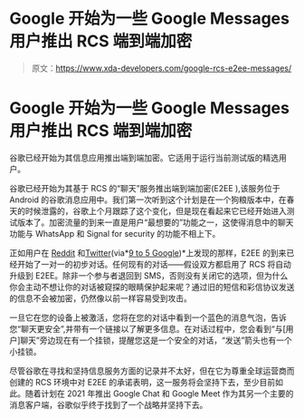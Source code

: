 # Google 开始为一些 Google Messages 用户推出 RCS 端到端加密

> 原文：<https://www.xda-developers.com/google-rcs-e2ee-messages/>

# Google 开始为一些 Google Messages 用户推出 RCS 端到端加密

谷歌已经开始为其信息应用推出端到端加密。它适用于运行当前测试版的精选用户。

谷歌已经开始为其基于 RCS 的“聊天”服务推出端到端加密(E2EE ),该服务位于 Android 的谷歌消息应用中。我们第一次听到这个计划是在一个狗粮版本中，在春天的时候泄露的，谷歌上个月跟踪了这个变化，但是现在看起来它已经开始进入测试版本了。加密流量的到来一直是用户“最想要的”功能之一，这使得消息中的聊天功能与 WhatsApp 和 Signal for security 的功能不相上下。

正如用户在 [Reddit](https://www.reddit.com/r/Android/comments/k8szli/e2e_encryption_for_messages_beta_is_seeming_to_be/) 和[Twitter](https://twitter.com/DaX05/status/1336095643132170240)(via*[9 to 5 Google](https://9to5google.com/2020/12/07/google-messages-encryption-beta/))*上发现的那样，E2EE 的到来已经开始了一对一的初步对话。任何现有的对话——假设双方都启用了 RCS 将自动升级到 E2EE。除非一个参与者退回到 SMS，否则没有关闭它的选项，但为什么你会主动不想让你的对话被窥探的眼睛保护起来呢？通过旧的短信和彩信协议发送的信息不会被加密，仍然像以前一样容易受到攻击。

一旦它在您的设备上被激活，您将在您的对话中看到一个蓝色的消息气泡，告诉您“聊天更安全”,并带有一个链接以了解更多信息。在对话过程中，您会看到“与[用户]聊天”旁边现在有一个挂锁，提醒您这是一个安全的对话，“发送”箭头也有一个小挂锁。

尽管谷歌在寻找和坚持信息服务方面的记录并不太好，但在它为尊重全球运营商而创建的 RCS 环境中对 E2EE 的承诺表明，这一服务将会坚持下去，至少目前如此。随着计划在 2021 年推出 Google Chat 和 Google Meet 作为其另一个主要的消息客户端，谷歌似乎终于找到了一个战略并坚持下去。